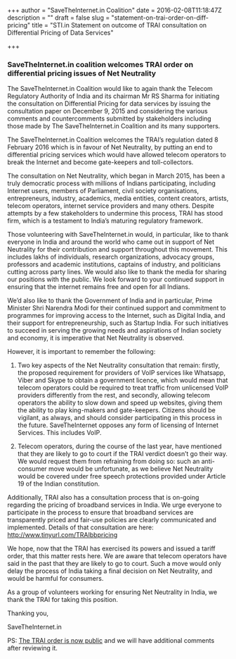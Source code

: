 +++
author = "SaveTheInternet.in Coalition"
date = 2016-02-08T11:18:47Z
description = ""
draft = false
slug = "statement-on-trai-order-on-diff-pricing"
title = "STI.in Statement on outcome of TRAI consultation on Differential Pricing of Data Services"

+++


### SaveTheInternet.in coalition welcomes TRAI order on differential pricing issues of Net Neutrality

The SaveTheInternet.in Coalition would like to again thank the Telecom Regulatory Authority of India and its chairman Mr RS Sharma for initiating the consultation on Differential Pricing for data services by issuing the consultation paper on December 9, 2015 and considering the various comments and countercomments submitted by stakeholders including those made by The SaveTheInternet.in Coalition and its many supporters.

The SaveTheInternet.in Coalition welcomes the TRAI’s regulation dated 8 February 2016 which is in favour of Net Neutrality, by putting an end to differential pricing services which would have allowed telecom operators to break the Internet and become gate-keepers and toll-collectors. 

The consultation on Net Neutrality, which began in March 2015, has been a truly democratic process with millions of Indians participating, including Internet users, members of Parliament, civil society organisations, entrepreneurs, industry, academics, media entities, content creators, artists, telecom operators, internet service providers and many others. Despite attempts by a few stakeholders to undermine this process, TRAI has stood firm, which is a testament to India’s maturing regulatory framework. 

Those volunteering with SaveTheInternet.in would, in particular, like to thank everyone in India and around the world who came out in support of Net Neutrality for their contribution and support throughout this movement. This includes lakhs of individuals, research organizations, advocacy groups, professors and academic institutions, captains of industry, and politicians cutting across party lines. We would also like to thank the media for sharing our positions with the public. We look forward to your continued support in ensuring that the internet remains free and open for all Indians.

We’d also like to thank the Government of India and in particular, Prime Minister Shri Narendra Modi for their continued support and commitment to programmes for improving access to the Internet, such as Digital India, and their support for entrepreneurship, such as Startup India. For such initiatives to succeed in serving the growing needs and aspirations of Indian society and economy, it is imperative that Net Neutrality is observed.

However, it is important to remember the following:

1. Two key aspects of the Net Neutrality consultation that remain: firstly, the proposed requirement for providers of VoIP services like Whatsapp, Viber and Skype to obtain a government licence, which would mean that telecom operators could be required to treat traffic from unlicensed VoIP providers differently from the rest, and secondly, allowing telecom operators the ability to slow down and speed up websites, giving them the ability to play king-makers and gate-keepers. Citizens should be vigilant, as always, and should consider participating in this process in the future. SaveTheInternet opposes any form of licensing of Internet Services. This includes VoIP.

2. Telecom operators, during the course of the last year, have mentioned that they are likely to go to court if the TRAI verdict doesn’t go their way. We would request them from refraining from doing so: such an anti-consumer move would be unfortunate, as we believe Net Neutrality would be covered under free speech protections provided under Article 19 of the Indian constitution.

Additionally, TRAI also has a consultation process that is on-going regarding the pricing of broadband services in India. We urge everyone to participate in the process to ensure that broadband services are transparently priced and fair-use policies are clearly communicated and implemented. Details of that consultation are here: http://www.tinyurl.com/TRAIbbpricing

We hope, now that the TRAI has exercised its powers and issued a tariff order, that this matter rests here. We are aware that telecom operators have said in the past that they are likely to go to court. Such a move would only delay the process of India taking a final decision on Net Neutrality, and would be harmful for consumers.

As a group of volunteers working for ensuring Net Neutrality in India, we thank the TRAI for taking this position.

Thanking you,

SaveTheInternet.in

PS: [The TRAI order is now public](http://www.trai.gov.in/WriteReadData/WhatsNew/Documents/Regulation_Data_Service.pdf) and we will have additional comments after reviewing it.

